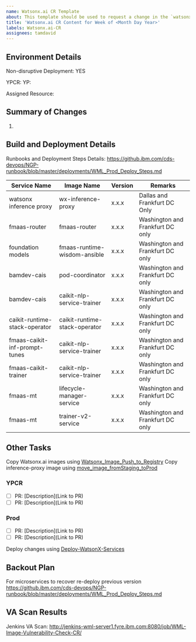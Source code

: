 ```yaml
---
name: Watsonx.ai CR Template
about: This template should be used to request a change in the `watsonx.ai` limits for specific instance IDs
title: 'Watsonx.ai CR Content for Week of <Month Day Year>'
labels: Watsonx.ai-CR
assignees: tamdavid
---
```


## Environment Details
Non-disruptive Deployment: YES

YPCR: <Month Day Year>
YP: <Month Day Year>

Assigned Resource: 

## Summary of Changes
1. 

## Build and Deployment Details

Runbooks and Deployment Steps Details: https://github.ibm.com/cds-devops/NGP-runbook/blob/master/deployments/WML_Prod_Deploy_Steps.md

|Service Name|Image Name|Version|Remarks|
|----------------|----------------|---------|-----|
|watsonx inference proxy       | wx-inference-proxy            | x.x.x | Dallas and Frankfurt DC Only |
|fmaas-router                  | fmaas-router                  | x.x.x | Washington and Frankfurt DC only |
|foundation models             | fmaas-runtime-wisdom-ansible  | x.x.x | Washington and Frankfurt DC only |
|bamdev-cais                   | pod-coordinator               | x.x.x | Washington and Frankfurt DC only |
|bamdev-cais                   | caikit-nlp-service-trainer    | x.x.x | Washington and Frankfurt DC only |
|caikit-runtime-stack-operator | caikit-runtime-stack-operator | x.x.x | Washington and Frankfurt DC only |
|fmaas-caikit-inf-prompt-tunes | caikit-nlp-service-trainer    | x.x.x | Washington and Frankfurt DC only |
|fmaas-caikit-trainer          | caikit-nlp-service-trainer    | x.x.x | Washington and Frankfurt DC only |
|fmaas-mt                      | lifecycle-manager-service     | x.x.x | Washington and Frankfurt DC only |
|fmaas-mt                      | trainer-v2-service            | x.x.x | Washington and Frankfurt DC only |

## Other Tasks

Copy Watsonx.ai images using [Watsonx_Image_Push_to_Registry](http://jenkins-wml-server1.fyre.ibm.com:8080/job/Watsonx_Image_Push_to_Registry/)
Copy inference-proxy image using [move_image_fromStaging_toProd](http://jenkins-wml-server1.fyre.ibm.com:8080/job/move_image_fromStaging_toProd/)

### YPCR
- [ ] PR: [Description](Link to PR)
- [ ] PR: [Description](Link to PR)

### Prod
- [ ] PR: [Description](Link to PR)
- [ ] PR: [Description](Link to PR)

Deploy changes using [Deploy-WatsonX-Services](https://hyc-wml-devops-team-jenkins.swg-devops.com/job/Deploy-WatsonX-Services/)

## Backout Plan

For microservices to recover re-deploy previous version https://github.ibm.com/cds-devops/NGP-runbook/blob/master/deployments/WML_Prod_Deploy_Steps.md

## VA Scan Results

Jenkins VA Scan: http://jenkins-wml-server1.fyre.ibm.com:8080/job/WML-Image-Vulnerability-Check-CR/
